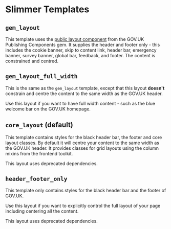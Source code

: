 # Slimmer Templates

## `gem_layout`

This template uses the [public layout component] from the GOV.UK Publishing Components gem. It supplies the header and footer only - this includes the cookie banner, skip to content link, header bar, emergency banner, survey banner, global bar, feedback, and footer. The content is constrained and centred.

## `gem_layout_full_width`

This is the same as the `gem_layout` template, except that this layout **doesn't** constrain and centre the content to the same width as the GOV.UK header.

Use this layout if you want to have full width content - such as the blue welcome bar on the GOV.UK homepage.

## `core_layout` (default)

This template contains styles for the black header bar, the footer and core layout classes. By default it will centre your content to the same width as the GOV.UK header. It provides classes for grid layouts using the column mixins from the frontend toolkit.

This layout uses deprecated dependencies.

## `header_footer_only`

This template only contains styles for the black header bar and the footer of GOV.UK.

Use this layout if you want to explicitly control the full layout of your page including centering all the content.

This layout uses deprecated dependencies.

[public layout component]: https://components.publishing.service.gov.uk/component-guide/layout_for_public
